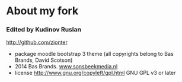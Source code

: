 ﻿About my fork
================

### Edited by Kudinov Ruslan 
http://github.com/zionter

* package moodle bootstrap 3 theme  (all copyrights belong to Bas Brands, David Scotson)
* 2014 Bas Brands. www.sonsbeekmedia.nl
* license http://www.gnu.org/copyleft/gpl.html GNU GPL v3 or later

